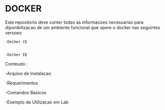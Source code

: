 # DOCKER

Este repositorio deve conter todas as informacoes necessarias para diponibilizacao de um ambiente funcional que opere o docker nas seguintes versoes:


	-Docker CE


	-Docker EE

Conteudo :

-Arquivo de Instalacao

-Requerimentos 

-Comandos Basicos


-Exemplo de Utilizacao em Lab
